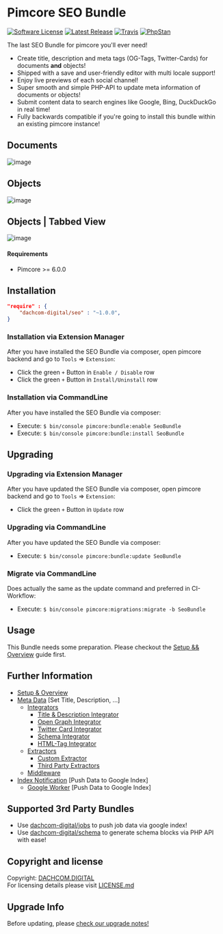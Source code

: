 # Pimcore SEO Bundle
[![Software License](https://img.shields.io/badge/license-GPLv3-brightgreen.svg?style=flat-square)](LICENSE.md)
[![Latest Release](https://img.shields.io/packagist/v/dachcom-digital/seo.svg?style=flat-square)](https://packagist.org/packages/dachcom-digital/seo)
[![Travis](https://img.shields.io/travis/com/dachcom-digital/pimcore-seo/master.svg?style=flat-square)](https://travis-ci.com/dachcom-digital/pimcore-seo)
[![PhpStan](https://img.shields.io/badge/PHPStan-level%202-brightgreen.svg?style=flat-square)](#)

The last SEO Bundle for pimcore you'll ever need!

- Create title, description and meta tags (OG-Tags, Twitter-Cards) for documents **and** objects!
- Shipped with a save and user-friendly editor with multi locale support!
- Enjoy live previews of each social channel!
- Super smooth and simple PHP-API to update meta information of documents or objects!
- Submit content data to search engines like Google, Bing, DuckDuckGo in real time!
- Fully backwards compatible if you're going to install this bundle within an existing pimcore instance!

## Documents
![image](https://user-images.githubusercontent.com/700119/79641134-db71cd00-8195-11ea-81c4-e2bbdb7073f5.png)

## Objects
![image](https://user-images.githubusercontent.com/700119/79641347-39eb7b00-8197-11ea-9ef7-9ec41f8c2057.png)

## Objects | Tabbed View
![image](https://user-images.githubusercontent.com/700119/79804274-0578ea00-8364-11ea-8780-3cd8b2d72376.png)

#### Requirements
* Pimcore >= 6.0.0

## Installation

```json
"require" : {
    "dachcom-digital/seo" : "~1.0.0",
}
```

### Installation via Extension Manager
After you have installed the SEO Bundle via composer, open pimcore backend and go to `Tools` => `Extension`:
- Click the green `+` Button in `Enable / Disable` row
- Click the green `+` Button in `Install/Uninstall` row

### Installation via CommandLine
After you have installed the SEO Bundle via composer:
- Execute: `$ bin/console pimcore:bundle:enable SeoBundle`
- Execute: `$ bin/console pimcore:bundle:install SeoBundle`

## Upgrading

### Upgrading via Extension Manager
After you have updated the SEO Bundle via composer, open pimcore backend and go to `Tools` => `Extension`:
- Click the green `+` Button in `Update` row

### Upgrading via CommandLine
After you have updated the SEO Bundle via composer:
- Execute: `$ bin/console pimcore:bundle:update SeoBundle`

### Migrate via CommandLine
Does actually the same as the update command and preferred in CI-Workflow:
- Execute: `$ bin/console pimcore:migrations:migrate -b SeoBundle`

## Usage
This Bundle needs some preparation. Please checkout the [Setup && Overview](docs/00_Setup.md) guide first.

## Further Information
- [Setup & Overview](docs/00_Setup.md)
- [Meta Data](./docs/10_MetaData.md) [Set Title, Description, ...]
  - [Integrators](./docs/MetaData/10_Integrator.md)
    - [Title & Description Integrator](./docs/MetaData/Integrator/10_TitleDescriptionIntegrator.md)
    - [Open Graph Integrator](./docs/MetaData/Integrator/11_OpenGraphIntegrator.md)
    - [Twitter Card Integrator](./docs/MetaData/Integrator/12_TwitterCardIntegrator.md)
    - [Schema Integrator](./docs/MetaData/Integrator/13_SchemaIntegrator.md)
    - [HTML-Tag Integrator](./docs/MetaData/Integrator/14_HtmlTagIntegrator.md)
  - [Extractors](./docs/MetaData/20_Extractors.md)
    - [Custom Extractor](./docs/MetaData/Extractor/10_CustomExtractor.md)
    - [Third Party Extractors](./docs/MetaData/Extractor/11_ThirdPartyExtractors.md)
  - [Middleware](docs/MetaData/30_Middleware.md)
- [Index Notification](docs/20_IndexNotification.md) [Push Data to Google Index]
  - [Google Worker](docs/IndexNotification/Worker/01_GoogleWorker.md) [Push Data to Google Index]

## Supported 3rd Party Bundles
- Use [dachcom-digital/jobs](https://github.com/dachcom-digital/pimcore-jobs) to push job data via google index!
- Use [dachcom-digital/schema](https://github.com/dachcom-digital/pimcore-schema) to generate schema blocks via PHP API with ease!

## Copyright and license
Copyright: [DACHCOM.DIGITAL](http://dachcom-digital.ch)  
For licensing details please visit [LICENSE.md](LICENSE.md)  

## Upgrade Info
Before updating, please [check our upgrade notes!](UPGRADE.md)
